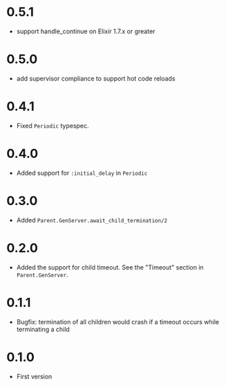 # 0.5.1

- support handle_continue on Elixir 1.7.x or greater

# 0.5.0

- add supervisor compliance to support hot code reloads

# 0.4.1

- Fixed `Periodic` typespec.

# 0.4.0

- Added support for `:initial_delay` in `Periodic`

# 0.3.0

- Added `Parent.GenServer.await_child_termination/2`

# 0.2.0

- Added the support for child timeout. See the "Timeout" section in `Parent.GenServer`.

# 0.1.1

- Bugfix: termination of all children would crash if a timeout occurs while terminating a child

# 0.1.0

- First version
